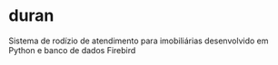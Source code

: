 # duran
Sistema de rodízio de atendimento para imobiliárias desenvolvido em Python e banco de dados Firebird
